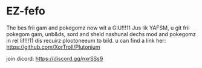 # EZ-fefo
The bes frii gam and pokegomz now wit a GIU!!!11
Jus lik YAFSM, u git frii pokegom gam, unb&ds, sord and sheld nashunal dechs mod and pokegomz in rel lif!!!11
dis recuirz plootoneeum to bild.  u can find a link her: 
https://github.com/XorTroll/Plutonium

join dicord: https://discord.gg/nxrSSs9

